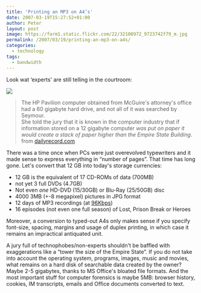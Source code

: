 ```yaml
---
title: 'Printing an MP3 on A4’s'
date: 2007-03-19T15:27:52+01:00
author: Peter
layout: post
image: https://farm1.static.flickr.com/22/32108972_9723742f79_m.jpg
permalink: /2007/03/19/printing-an-mp3-on-a4s/
categories:
  - technology
tags:
  - bandwidth
---
```

Look wat &#8216;experts' are still telling in the courtroom:

![](https://farm1.static.flickr.com/22/32108972_9723742f79_m.jpg)

> The HP Pavilion computer obtained from McGuire's attorney's office had a 60 gigabyte hard drive, and not all of it was searched by Seymour.  
> She told the jury that it is known in the computer industry that if information stored on a 12 gigabyte computer _was put on paper it would create a stack of paper higher than the Empire State Building_.  
> from [dailyrecord.com](http://www.dailyrecord.com/apps/pbcs.dll/article?AID=2007703130391)

There was a time once when PCs were just overevolved typewriters and it made sense to express everything in &#8220;number of pages&#8221;. That time has long gone. Let's convert that 12 GB into today's storage currencies:

  * 12 GB is the equivalent of 17 CD-ROMs of data (700MB)
  * not yet 3 full DVDs (4.7GB) 
  * Not even _one_ HD-DVD (15/30GB) or Blu-Ray (25/50GB) disc
  * 4000 3MB (+-8 megapixel) pictures in JPG format
  * 12 days of MP3 recordings (at [96Kbps](http://web.forret.com/tools/bandwidth.asp?speed=96&unit=Kbps&title=MP3+Medium+%5BAudio%5D))
  * 16 episodes (not even one full season) of Lost, Prison Break or Heroes

Moreover, a conversion to typed-out A4s only makes sense if you specify font-size, spacing, margins and usage of duplex printing, in which case it remains an impractical antiquated unit.

A jury full of technophobes/non-experts shouldn't be baffled with exaggerations like a &#8220;tower the size of the Empire State&#8221;. If you do not take into account the operating system, programs, images, music and movies, what remains on a hard disk of searchable data created by the owner? Maybe 2-5 gigabytes, thanks to MS Office's bloated file formats. And the most important stuff for computer forensics is maybe 5MB: browser history, cookies, IM transcripts, emails and Office documents converted to text.